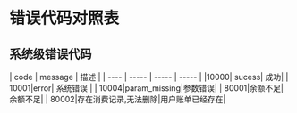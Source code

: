 # 错误代码对照表

## 系统级错误代码

| code | message |  描述 | 
| ---- | ----- | ----- | ----- | 
|10000| sucess| 成功|
| 10001|error| 系统错误 | 
| 10004|param_missing|参数错误| 
| 80001|余额不足|余额不足| 
| 80002|存在消费记录,无法删除|用户账单已经存在| 